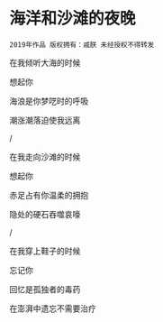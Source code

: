 # 海洋和沙滩的夜晚

    2019年作品 版权拥有：戚朕 未经授权不得转发
    
 
在我倾听大海的时候

想起你

海浪是你梦呓时的呼吸

潮涨潮落迫使我远离

/

在我走向沙滩的时候

想起你

赤足占有你温柔的拥抱

隐处的硬石吞噬哀嚎

/

在我穿上鞋子的时候

忘记你

回忆是孤独者的毒药

在澎湃中遗忘不需要治疗
